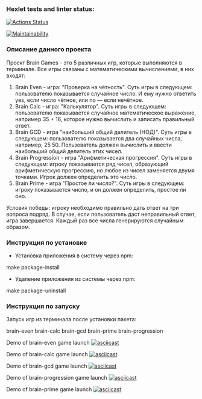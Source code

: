 ### Hexlet tests and linter status:
[![Actions Status](https://github.com/ShePlayedYou/frontend-project-44/actions/workflows/hexlet-check.yml/badge.svg)](https://github.com/ShePlayedYou/frontend-project-44/actions)

[![Maintainability](https://api.codeclimate.com/v1/badges/3191ef13f002ef4f076a/maintainability)](https://codeclimate.com/github/ShePlayedYou/frontend-project-44/maintainability)


### Описание данного проекта
Проект Brain Games - это 5 различных игр, которые выполняются в терминале. Все игры связаны с математическими вычислениями, в них входят: 
1. Brain Even - игра: "Проверка на чётность". Суть игры в следующем: пользователю показывается случайное число. И ему нужно ответить yes, если число чётное, или no — если нечётное. 
2. Brain Calc - игра: "Калькулятор". Суть игры в следующем: пользователю показывается случайное математическое выражение, например 35 + 16, которое нужно вычислить и записать правильный ответ.
3. Brain GCD - игра "наибольший общий делитель (НОД)". Суть игры в следующем: пользователю показывается два случайных числа, например, 25 50. Пользователь должен вычислить и ввести наибольший общий делитель этих чисел.
4. Brain Progression - игра "Арифметическая прогрессия". Суть игры в следующем: игроку показывается ряд чисел, образующий арифметическую прогрессию, но любое из чисел заменяется двумя точками. Игрок должен определить это число.
5. Brain Prime - игра "Простое ли число?". Суть игры в следующем: игроку показывается число, и он должен определить, простое ли оно. 

Условия победы: игроку необходимо правильно дать ответ на три вопроса подряд. В случае, если пользователь даст неправильный ответ, игра завершается. Каждый раз все числа генерируются случайным образом. 

### Инструкция по установке
- Установка приложения в систему через npm:

make package-install

- Удаление приложения из системы через npm:

make package-uninstall

### Инструкция по запуску
Запуск игр из терминала после установки пакета:

brain-even
brain-calc
brain-gcd
brain-prime
brain-progression


Demo of brain-even game launch
[![asciicast](https://asciinema.org/a/gLvJxAy9fFtPeuqfPmdwwbdCN.svg)](https://asciinema.org/a/gLvJxAy9fFtPeuqfPmdwwbdCN)

Demo of brain-calc game launch
[![asciicast](https://asciinema.org/a/fvbdu5mWjh9hZ6W8EJOtq7YzX.svg)](https://asciinema.org/a/fvbdu5mWjh9hZ6W8EJOtq7YzX)

Demo of brain-gcd game launch
[![asciicast](https://asciinema.org/a/z95mydPGj7QwsOdNxUiwv9U3N.svg)](https://asciinema.org/a/z95mydPGj7QwsOdNxUiwv9U3N)

Demo of brain-progression game launch
[![asciicast](https://asciinema.org/a/mvexAX0J0aUqpvTLhgQqce4zv.svg)](https://asciinema.org/a/mvexAX0J0aUqpvTLhgQqce4zv)

Demo of brain-prime game launch
[![asciicast](https://asciinema.org/a/UnKztqZ1WzmtbkA67bAfW4bfX.svg)](https://asciinema.org/a/UnKztqZ1WzmtbkA67bAfW4bfX)